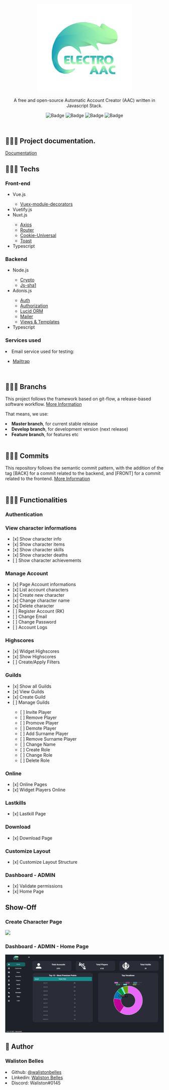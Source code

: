 <div align="center">
  <img src="./frontend/static/logo.png" width="300" alt="ElectroAAC">

  A free and open-source Automatic Account Creator (AAC) written in Javascript Stack.
  <br>

  ![Badge](https://img.shields.io/github/issues/ElectroAAC/electro?color=green)
  ![Badge](https://img.shields.io/github/forks/ElectroAAC/electro)
  ![Badge](https://img.shields.io/github/stars/ElectroAAC/electro)
  ![Badge](https://img.shields.io/apm/l/vim-mode)
</div>

<br>

##  👨🏾‍💻 Project documentation.
<a href="https://walistonbelles1.gitbook.io/electroaac/" target="_blank"> Documentation </a>

## 👨🏾‍💻 Techs 

<h3> Front-end </h3>

<ul>
  <li> Vue.js </li>
  <ul>
    <li> <a href="https://github.com/championswimmer/vuex-module-decorators"> Vuex-module-decorators </a> </li>
  </ul>
  <li> Vuetify.js </li>
  <li> Nuxt.js </li>
  <ul>
    <li> <a href="https://go.nuxtjs.dev/axios"> Axios </a> </li>
    <li> <a href="https://github.com/nuxt-community/router-module"> Router </a> </li>
    <li> <a href="https://www.npmjs.com/package/cookie-universal-nuxt"> Cookie-Universal </a> </li>
    <li> <a href="https://www.npmjs.com/package/@nuxtjs/toast"> Toast </a> </li>
  </ul>
  <li> Typescript </li>
</ul>

<h3> Backend </h3>
<ul>
  <li> Node.js </li>
  <ul>
    <li> <a href="https://www.npmjs.com/package/crypto-js"> Crypto </a> </li>
    <li> <a href="https://www.npmjs.com/package/js-sha1"> Js-sha1 </a> </li>
  </ul>
  <li> Adonis.js </li>
  <ul>
    <li> <a href="https://docs.adonisjs.com/guides/auth/introduction"> Auth </a> </li>
    <li> <a href="https://docs.adonisjs.com/guides/authorization"> Authorization </a> </li>
    <li> <a href="https://docs.adonisjs.com/guides/database/introduction"> Lucid ORM </a> </li>
    <li> <a href="https://docs.adonisjs.com/guides/mailer"> Mailer </a> </li>
    <li> <a href="https://docs.adonisjs.com/guides/views/introduction"> Views & Templates </a> </li>
  </ul>
  <li> Typescript </li>
</ul>

<h3> Services used </h3>
<li> Email service used for testing: </li>
<ul>
  <li> <a href="https://mailtrap.io/"> Mailtrap </a></li></ul>
<br>

## 👨🏾‍💻 Branchs

This project follows the framework based on git-flow, a release-based software workflow. <a href="https://platform.deloitte.com.au/articles/semantic-versioning-with-conventional-commits"> More Information </a>

That means, we use:

<li> <strong> Master branch</strong>, for current stable release </li>
<li> <strong> Develop branch</strong>, for development version (next release) </li>
<li> <strong> Feature branch</strong>, for features etc </li>

<br>

## 👨🏾‍💻 Commits

This repository follows the semantic commit pattern, with the addition of the tag [BACK] for a commit related to the backend, and [FRONT] for a commit related to the frontend. <a href="https://www.conventionalcommits.org/en/v1.0.0/#specification"> More Information </a>
<br>
<br>

## 👨🏾‍💻 Functionalities
### Authentication

### View character informations
<ul>
  <li> [x] Show character info </li>
  <li> [x] Show character items </li>
  <li> [x] Show character skills </li>
  <li> [x] Show character deaths </li>
  <li> [ ] Show character achievements </li>
</ul>

### Manage Account
<ul>
  <li> [x] Page Account informations </li>
  <li> [x] List account characters </li>
  <li> [x] Create new character </li>
  <li> [x] Change character name </li>
  <li> [x] Delete character </li>
  <li> [ ] Register Account (RK) </li>
  <li> [ ] Change Email </li>
  <li> [ ] Change Password </li>
  <li> [ ] Account Logs </li>
</ul>

### Highscores
<ul>
  <li> [x] Widget Highscores </li>
  <li> [x] Show Highscores </li>
  <li> [ ] Create/Apply Filters </li>
</ul>

### Guilds
<ul>
  <li> [x] Show all Guilds </li>
  <li> [x] View Guilds </li>
  <li> [x] Create Guild </li>
  <li> [ ] Manage Guilds </li>
  <ul>
    <li> [ ] Invite Player </li>
    <li> [ ] Remove Player </li>
    <li> [ ] Promove Player </li>
    <li> [ ] Demote Player </li>
    <li> [ ] Add Surname Player </li>
    <li> [ ] Remove Surname Player </li>
    <li> [ ] Change Name </li>
    <li> [ ] Create Role </li>
    <li> [ ] Change Role </li>
    <li> [ ] Delete Role </li>
  </ul>
</ul>

### Online
<ul>
  <li> [x] Online Pages </li>
  <li> [x] Widget Players Online </li>
</ul>

### Lastkills
<ul>
  <li> [x] Lastkill Page </li>
</ul>

### Download
<ul>
  <li> [x] Download Page </li>
</ul>

### Customize Layout
<ul>
  <li> [x] Customize Layout Structure</li>
</ul>

### Dashboard - ADMIN
<ul>
  <li> [x] Validate permissions </li>
  <li> [x] Home Page </li>
</ul>

## Show-Off

### Create Character Page

<img src="./assets/create-character.gif">

<br>

### Dashboard - ADMIN - Home Page

<img src="./assets/home.png">

## 👤 Author 

<h3> <b> Waliston Belles </b></h3>

<li> Github: <a href="https://github.com/WalistonBelles">@walistonbelles</a> </li>
<li> Linkedin: <a href="https://www.linkedin.com/in/waliston-belles-88927a212/"> Waliston Belles</a> </li>
<li> Discord:  Waliston#0145</a></li>
<br>